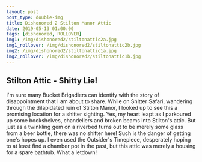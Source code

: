 ```yaml
---
layout: post
post_type: double-img
title: Dishonored 2 Stilton Manor Attic
date: 2019-05-13 01:00:00
tags: [dishonored, ROLLOVER]
img1: /img/dishonored2/stiltonattic2a.jpg
img1_rollover: /img/dishonored2/stiltonattic2b.jpg
img2: /img/dishonored2/stiltonattic1a.jpg
img2_rollover: /img/dishonored2/stiltonattic1b.jpg
---
```

## Stilton Attic - Shitty Lie!

I'm sure many Bucket Brigadiers can identify with the story of disappointment that I am about to share. While on Shitter Safari, wandering through the dilapidated ruin of Stilton Manor, I looked up to see this a promising location for a shitter sighting. Yes, my heart leapt as I parkoured up some bookshelves, chandeliers and broken beams into Stilton's attic. But just as a twinkling gem on a riverbed turns out to be merely some glass from a beer bottle, there was no shitter here! Such is the danger of getting one's hopes up. I even used the Outsider's Timepiece, desperately hoping to at least find a chamber pot in the past, but this attic was merely a housing for a spare bathtub. What a letdown!
